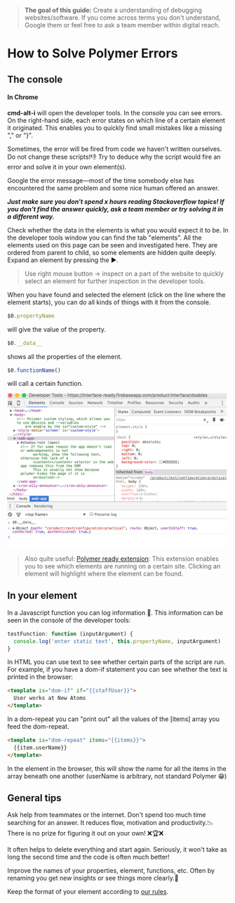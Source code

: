>**The goal of this guide:** Create a understanding of debugging websites/software. If you come across terms you don't understand, Google them or feel free to ask a team member within digital reach.

# How to Solve Polymer Errors

## The console

#### In Chrome
**cmd-alt-i** will open the developer tools. In the console you can see errors. On the right-hand side, each error states on which line of a certain element it originated. This enables you to quickly find small mistakes like a missing "," or "}".

Sometimes, the error will be fired from code we haven't written ourselves. Do not change these scripts!👎 Try to deduce why the script would fire an error and solve it in your own element(s).

Google the error message—most of the time somebody else has encountered the same problem and some nice human offered an answer.

***Just make sure you don't spend x hours reading Stackoverflow topics! If you don't find the answer quickly, ask a team member or try solving it in a different way.***

Check whether the data in the elements is what you would expect it to be. In the developer tools window you can find the tab "elements". All the elements used on this page can be seen and investigated here. They are ordered from parent to child, so some elements are hidden quite deeply. Expand an element by pressing the ▶︎.

> Use right mouse button -> inspect on a part of the website to quickly select an element for further inspection in the developer tools.

When you have found and selected the element (click on the line where the element starts), you can do all kinds of things with it from the console.

``` Javascript
$0.propertyName
```

will give the value of the property.


``` javascript
$0.__data__
```

shows all the properties of the element.

``` javascript
$0.functionName()
```
will call a certain function.

<img src="../images/developer-tools.png" width="500">

>Also quite useful:
[Polymer ready extension](https://chrome.google.com/webstore/detail/polymer-ready/aaifiopbmiecbpladpjaoemohhfjcbdk):
This extension enables you to see which elements are running on a certain site. Clicking an element will highlight where the element can be found.

## In your element

In a Javascript function you can log information 📓. This information can be seen in the console of the developer tools:
``` javascript
testFunction: function (inputArgument) {
  console.log('enter static text', this.propertyName, inputArgument)
}
```

In HTML you can use text to see whether certain parts of the script are run. For example, if you have a dom-if statement you can see whether the text is printed in the browser:
``` html
<template is="dom-if" if="{{staffUser}}">
  User works at New Atoms
</template>
```

In a dom-repeat you can "print out" all the values of the [items] array you feed the dom-repeat.
``` html
<template is="dom-repeat" items="{{items}}">
  {{item.userName}}
</template>
```

In the element in the browser, this will show the name for all the items in the array beneath one another (userName is arbitrary, not standard Polymer 😁)

## General tips

Ask help from teammates or the internet. Don't spend too much time searching for an answer. It reduces flow, motivation and productivity.📉 There is no prize for figuring it out on your own! ❌🏆❌

It often helps to delete everything and start again. Seriously, it won't take as long the second time and the code is often much better!

Improve the names of your properties, element, functions, etc. Often by renaming you get new insights or see things more clearly.🔎

Keep the format of your element according to [our rules](https://github.com/newatoms/interface/blob/ready/docs/style-guide.md).
